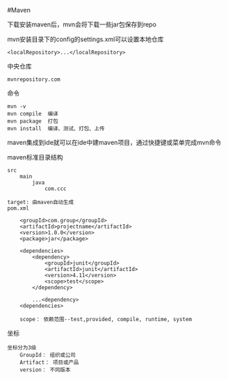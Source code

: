 #Maven

下载安装maven后，mvn会将下载一些jar包保存到repo

mvn安装目录下的config的settings.xml可以设置本地仓库

	<localRepository>...</localRepository>
	
中央仓库

	mvnrepository.com	

命令

	mvn -v
	mvn compile  编译
	mvn package  打包
	mvn install  编译、测试、打包、上传
	
maven集成到ide就可以在ide中建maven项目，通过快捷键或菜单完成mvn命令

maven标准目录结构

	src
		main
			java
				com.ccc
				
	target: 由maven自动生成
	pom.xml
	
		<groupId>com.group</groupId>
		<artifactId>projectname</artifactId>
		<version>1.0.0</version>
		<package>jar</package>
		
		<dependencies>
			<dependency>
				<groupId>junit</groupId>
				<artifactId>junit</artifactId>
				<version>4.11</version>
				<scope>test</scope>
			</dependency>
			
			...<dependency>
		<dependencies>
		
		scope： 依赖范围--test,provided, compile, runtime, system
	
	
坐标

	坐标分为3级
		GroupId： 组织或公司
		Artifact： 项目或产品
		version： 不同版本
		
			